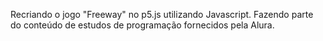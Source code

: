 Recriando o jogo "Freeway" no p5.js utilizando Javascript.
Fazendo parte do conteúdo de estudos de programação fornecidos pela Alura.
